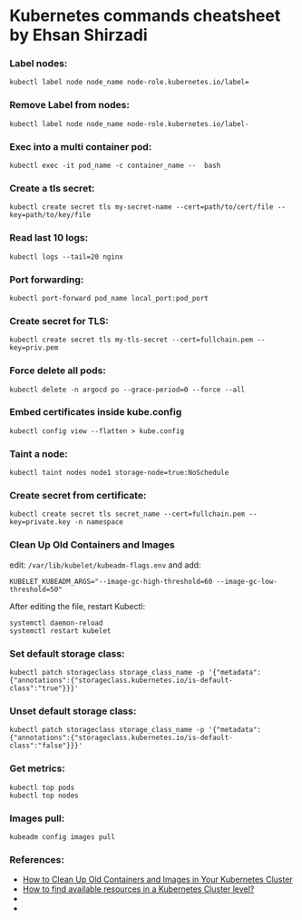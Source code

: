 # Kubernetes commands cheatsheet by Ehsan Shirzadi

### Label nodes:
```
kubectl label node node_name node-role.kubernetes.io/label=
```

### Remove Label from nodes:
```
kubectl label node node_name node-role.kubernetes.io/label-
```
### Exec into a multi container pod:
```
kubectl exec -it pod_name -c container_name --  bash
```
### Create a tls secret:
```
kubectl create secret tls my-secret-name --cert=path/to/cert/file --key=path/to/key/file 
```
### Read last 10 logs:
```
kubectl logs --tail=20 nginx
```
### Port forwarding:
```
kubectl port-forward pod_name local_port:pod_port
```
### Create secret for TLS:
```commandline
kubectl create secret tls my-tls-secret --cert=fullchain.pem --key=priv.pem
```
### Force delete all pods:
```commandline
kubectl delete -n argocd po --grace-period=0 --force --all
```
### Embed certificates inside kube.config
```commandline
kubectl config view --flatten > kube.config
```
### Taint a node:
```
kubectl taint nodes node1 storage-node=true:NoSchedule
```
### Create secret from certificate:
```
kubectl create secret tls secret_name --cert=fullchain.pem --key=private.key -n namespace
```

### Clean Up Old Containers and Images
edit: `/var/lib/kubelet/kubeadm-flags.env` and add:
```commandline
KUBELET_KUBEADM_ARGS="--image-gc-high-threshold=60 --image-gc-low-threshold=50"
```
After editing the file, restart Kubectl:
```commandline
systemctl daemon-reload
systemctl restart kubelet
```
### Set default storage class:
```
kubectl patch storageclass storage_class_name -p '{"metadata": {"annotations":{"storageclass.kubernetes.io/is-default-class":"true"}}}'
```
### Unset default storage class:
```
kubectl patch storageclass storage_class_name -p '{"metadata": {"annotations":{"storageclass.kubernetes.io/is-default-class":"false"}}}'
```
### Get metrics:
```
kubectl top pods
kubectl top nodes
```
### Images pull:
```
kubeadm config images pull
```
### References:
- [How to Clean Up Old Containers and Images in Your Kubernetes Cluster](https://www.howtogeek.com/devops/how-to-clean-up-old-containers-and-images-in-your-kubernetes-cluster/)
- [How to find available resources in a Kubernetes Cluster level?](https://stackoverflow.com/questions/59212544/how-to-find-available-resources-in-a-kubernetes-cluster-level)
- []()
- []()

